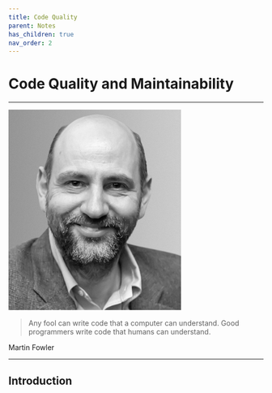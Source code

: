 ```yaml
---
title: Code Quality
parent: Notes
has_children: true
nav_order: 2
---
```


# Code Quality and Maintainability

<hr class="splash">

![Martin Fowler](../../images/martin_fowler.png)

<blockquote class="pretty"><span>
Any fool can write code that a computer can understand. Good programmers write code that humans can understand.
</span></blockquote>
<p class="attribution">Martin Fowler</p>

<hr class="splash">

## Introduction

